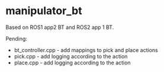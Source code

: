 # manipulator_bt

Based on ROS1 app2 BT and ROS2 app 1 BT.

Pending:
* bt_controller.cpp - add mappings to pick and place actions
* pick.cpp - add logging according to the action
* place.cpp - add logging according to the action
